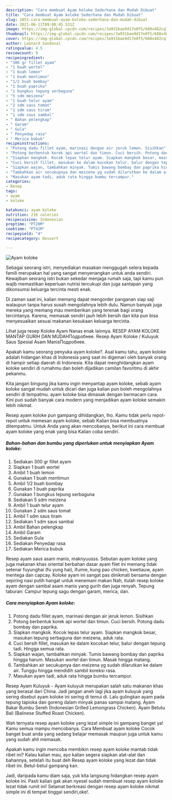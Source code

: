 ```yaml
---
description: "Cara membuat Ayam koloke Sederhana dan Mudah Dibuat"
title: "Cara membuat Ayam koloke Sederhana dan Mudah Dibuat"
slug: 1051-cara-membuat-ayam-koloke-sederhana-dan-mudah-dibuat
date: 2021-06-11T09:08:45.531Z
image: https://img-global.cpcdn.com/recipes/3a931bae9d17e0f5/680x482cq70/ayam-koloke-foto-resep-utama.jpg
thumbnail: https://img-global.cpcdn.com/recipes/3a931bae9d17e0f5/680x482cq70/ayam-koloke-foto-resep-utama.jpg
cover: https://img-global.cpcdn.com/recipes/3a931bae9d17e0f5/680x482cq70/ayam-koloke-foto-resep-utama.jpg
author: Leonard Sandoval
ratingvalue: 4.5
reviewcount: 9
recipeingredient:
- "300 gr fillet ayam"
- "1 buah wortel"
- "1 buah lemon"
- "1 buah mentimun"
- "1/2 buah bombay"
- "1 buah paprika"
- "1 bungkus tepung serbaguna"
- "5 sdm meizena"
- "1 buah telur ayam"
- "2 sdm saus tomat"
- "1 sdm saus tiram"
- "1 sdm saus sambal"
- " Bahan pelengkap"
- " Garam"
- " Gula"
- " Penyedap rasa"
- " Merica bubuk"
recipeinstructions:
- "Potong dadu fillet ayam, marinasi dengan air jeruk lemon. Sisihkan"
- "Potong berbentuk korek api wortel dan timun. Cuci bersih. Potong dadu bombay dan paprika."
- "Siapkan mangkok. Kocok lepas telur ayam. Siapkan mangkok besar, masukan tepung serbaguna dan meizena, aduk rata."
- "Cuci bersih fillet, masukan ke dalam kocokan telur, balur dengan tepung tadi. Hingga semua rata."
- "Siapkan wajan, tambahkan minyak. Tumis bawang bombay dan paprika hingga harum. Masukan wortel dan timun. Masak hingga matang."
- "Tambahkan air secukupnya dan meizena yg sudah dilarutkan ke dalam air. Tunggu hingga mendidih sambil koreksi rasa."
- "Masukan ayam tadi, aduk rata hingga bumbu tercampur."
categories:
- Resep
tags:
- ayam
- koloke

katakunci: ayam koloke 
nutrition: 216 calories
recipecuisine: Indonesian
preptime: "PT20M"
cooktime: "PT42M"
recipeyield: "4"
recipecategory: Dessert

---
```



![Ayam koloke](https://img-global.cpcdn.com/recipes/3a931bae9d17e0f5/680x482cq70/ayam-koloke-foto-resep-utama.jpg)

Sebagai seorang istri, menyediakan masakan menggugah selera kepada famili merupakan hal yang sangat menyenangkan untuk anda sendiri. Kewajiban seorang istri bukan sekedar menjaga rumah saja, tapi kamu pun wajib memastikan keperluan nutrisi tercukupi dan juga santapan yang dikonsumsi keluarga tercinta mesti enak.

Di zaman  saat ini, kalian memang dapat mengorder panganan siap saji walaupun tanpa harus susah mengolahnya lebih dulu. Namun banyak juga mereka yang memang mau memberikan yang terenak bagi orang tercintanya. Karena, memasak sendiri jauh lebih bersih dan kita pun bisa menyesuaikan sesuai makanan kesukaan keluarga tercinta. 

Lihat juga resep Koloke Ayam Nanas enak lainnya. RESEP AYAM KOLOKE MANTAP GURIH DAN MUDAHПодробнее. Resep Ayam Koloke / Kuluyuk Saus Spesial Asam ManisПодробнее.

Apakah kamu seorang penyuka ayam koloke?. Asal kamu tahu, ayam koloke adalah hidangan khas di Indonesia yang saat ini digemari oleh banyak orang di hampir setiap daerah di Indonesia. Kita dapat menghidangkan ayam koloke sendiri di rumahmu dan boleh dijadikan camilan favoritmu di akhir pekanmu.

Kita jangan bingung jika kamu ingin menyantap ayam koloke, sebab ayam koloke sangat mudah untuk dicari dan juga kalian pun boleh mengolahnya sendiri di tempatmu. ayam koloke bisa dimasak dengan bermacam cara. Kini pun sudah banyak cara modern yang menjadikan ayam koloke semakin lebih nikmat.

Resep ayam koloke pun gampang dihidangkan, lho. Kamu tidak perlu repot-repot untuk memesan ayam koloke, sebab Kalian bisa membuatnya ditempatmu. Untuk Anda yang akan mencobanya, berikut ini cara membuat ayam koloke yang enak yang bisa Kalian coba sendiri.

<!--inarticleads1-->

##### Bahan-bahan dan bumbu yang diperlukan untuk menyiapkan Ayam koloke:

1. Sediakan 300 gr fillet ayam
1. Siapkan 1 buah wortel
1. Ambil 1 buah lemon
1. Gunakan 1 buah mentimun
1. Ambil 1/2 buah bombay
1. Gunakan 1 buah paprika
1. Gunakan 1 bungkus tepung serbaguna
1. Sediakan 5 sdm meizena
1. Ambil 1 buah telur ayam
1. Gunakan 2 sdm saus tomat
1. Ambil 1 sdm saus tiram
1. Sediakan 1 sdm saus sambal
1. Ambil  Bahan pelengkap
1. Ambil  Garam
1. Sediakan  Gula
1. Sediakan  Penyedap rasa
1. Sediakan  Merica bubuk


Resep ayam saus asam manis, maknyuusss. Sebutan ayam koloke yang juga makanan khas oriental berbahan dasar ayam filet ini memang tidak setenar fuyunghai (fu yung hai), ifumie, kung pao chicken, kwetiauw, ayam mentega dan capcay. Koloke ayam ini sangat pas dinikmati bersama dengan sepiring nasi putih hangat untuk menemani makan Nah, itulah resep koloke ayam dengan sambal asam manis yang gurih dan juga renyah. Tepung taburan: Campur tepung sagu dengan garam, merica, dan. 

<!--inarticleads2-->

##### Cara menyiapkan Ayam koloke:

1. Potong dadu fillet ayam, marinasi dengan air jeruk lemon. Sisihkan
1. Potong berbentuk korek api wortel dan timun. Cuci bersih. Potong dadu bombay dan paprika.
1. Siapkan mangkok. Kocok lepas telur ayam. Siapkan mangkok besar, masukan tepung serbaguna dan meizena, aduk rata.
1. Cuci bersih fillet, masukan ke dalam kocokan telur, balur dengan tepung tadi. Hingga semua rata.
1. Siapkan wajan, tambahkan minyak. Tumis bawang bombay dan paprika hingga harum. Masukan wortel dan timun. Masak hingga matang.
1. Tambahkan air secukupnya dan meizena yg sudah dilarutkan ke dalam air. Tunggu hingga mendidih sambil koreksi rasa.
1. Masukan ayam tadi, aduk rata hingga bumbu tercampur.


Resep Ayam Kuluyuk - Ayam kuluyuk merupakan salah satu makanan khas yang berasal dari China. Jadi jangan aneh lagi jika ayam kuluyuk yang sering disebut ayam koloke ini sering di temui di. Lalu gulingkan ayam pada tepung tapioka dan goreng dalam minyak panas sampai matang. Ayam Bakar Bumbu Sereh (Indonesian Grilled Lemongrass Chicken). Ayam Betutu Bali (Balinese Stuffed Roast Chicken). 

Wah ternyata resep ayam koloke yang lezat simple ini gampang banget ya! Kamu semua mampu mencobanya. Cara Membuat ayam koloke Cocok banget buat anda yang sedang belajar memasak maupun juga untuk kamu yang sudah ahli memasak.

Apakah kamu ingin mencoba membikin resep ayam koloke mantab tidak ribet ini? Kalau kalian mau, ayo kalian segera siapkan alat-alat dan bahannya, setelah itu buat deh Resep ayam koloke yang lezat dan tidak ribet ini. Betul-betul gampang kan. 

Jadi, daripada kamu diam saja, yuk kita langsung hidangkan resep ayam koloke ini. Pasti kalian gak akan nyesel sudah membuat resep ayam koloke lezat tidak rumit ini! Selamat berkreasi dengan resep ayam koloke nikmat simple ini di tempat tinggal sendiri,oke!.

